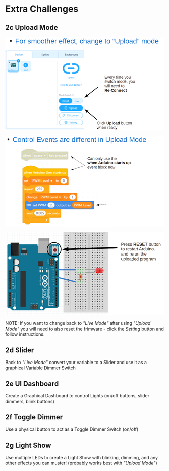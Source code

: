 Extra Challenges
===

## 2c Upload Mode

![](images/upload.jpg)

![](images/uploadevent.jpg)

![](images/reset.jpg)

NOTE: If you want to change back to *"Live Mode"* after using *"Upload Mode"* you will need to also reset the frimware - click the *Setting* button and follow instructions.

## 2d Slider

Back to *"Live Mode"* convert your variable to a Slider and use it as a graphical Variable Dimmer Switch

## 2e UI Dashboard

Create a Graphical Dashboard to control Lights (on/off buttons, slider dimmers, blink buttons)

## 2f Toggle Dimmer

Use a physical button to act as a Toggle Dimmer Switch (on/off)

## 2g Light Show

Use multiple LEDs to create a Light Show with blinking, dimming, and any other effects you can muster!
(probably works best with *"Upload Mode"*)